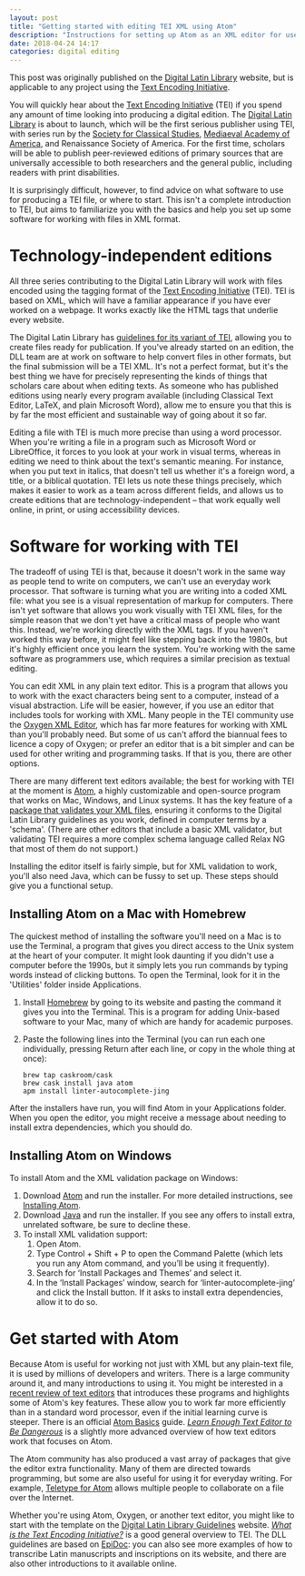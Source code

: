 ```yaml
---
layout: post
title: "Getting started with editing TEI XML using Atom"
description: "Instructions for setting up Atom as an XML editor for use with the Text Encoding Initiative."
date: 2018-04-24 14:17
categories: digital editing
---
```


This post was originally published on the [Digital Latin Library](https://digitallatin.org/blog/setting-atom-editing-texts-digital-latin-library) website, but is applicable to any project using the [Text Encoding Initiative](http://www.tei-c.org/).

You will quickly hear about the [Text Encoding Initiative](http://www.tei-c.org/) (TEI) if you spend any amount of time looking into producing a digital edition. The [Digital Latin Library](https://digitallatin.org/) is about to launch, which will be the first serious publisher using TEI, with series run by the [Society for Classical Studies](https://classicalstudies.org/publications-and-research/ldlt-scs-guidelines), [Mediaeval Academy of America](http://www.medievalacademy.org/page/LDLTSubmissions/MAA-Procedures-for-Evaluation-of-Proposals--Submissions-to-the-Library.htm), and Renaissance Society of America. For the first time, scholars will be able to publish peer-reviewed editions of primary sources that are universally accessible to both researchers and the general public, including readers with print disabilities.

It is surprisingly difficult, however, to find advice on what software to use for producing a TEI file, or where to start. This isn't a complete introduction to TEI, but aims to familiarize you with the basics and help you set up some software for working with files in XML format.

# Technology-independent editions

All three series contributing to the Digital Latin Library will work with files encoded using the tagging format of the [Text Encoding Initiative](http://tei-c.org/) (TEI). TEI is based on XML, which will have a familiar appearance if you have ever worked on a webpage. It works exactly like the HTML tags that underlie every website.

The Digital Latin Library has [guidelines for its variant of TEI](https://digitallatin.github.io/guidelines/), allowing you to create files ready for publication. If you've already started on an edition, the DLL team are at work on software to help convert files in other formats, but the final submission will be a TEI XML. It's not a perfect format, but it's the best thing we have for precisely representing the kinds of things that scholars care about when editing texts. As someone who has published editions using nearly every program available (including Classical Text Editor, LaTeX, and plain Microsoft Word), allow me to ensure you that this is by far the most efficient and sustainable way of going about it so far.

Editing a file with TEI is much more precise than using a word processor. When you're writing a file in a program such as Microsoft Word or LibreOffice, it forces to you look at your work in visual terms, whereas in editing we need to think about the text's semantic meaning. For instance, when you put text in italics, that doesn't tell us whether it's a foreign word, a title, or a biblical quotation. TEI lets us note these things precisely, which makes it easier to work as a team across different fields, and allows us to create editions that are technology-independent – that work equally well online, in print, or using accessibility devices.

# Software for working with TEI

The tradeoff of using TEI is that, because it doesn't work in the same way as people tend to write on computers, we can't use an everyday work processor. That software is turning what you are writing into a coded XML file: what you see is a visual representation of markup for computers. There isn't yet software that allows you work visually with TEI XML files, for the simple reason that we don't yet have a critical mass of people who want this. Instead, we're working directly with the XML tags. If you haven't worked this way before, it might feel like stepping back into the 1980s, but it's highly efficient once you learn the system. You're working with the same software as programmers use, which requires a similar precision as textual editing.

You can edit XML in any plain text editor. This is a program that allows you to work with the exact characters being sent to a computer, instead of a visual abstraction. Life will be easier, however, if you use an editor that includes tools for working with XML. Many people in the TEI community use the [Oxygen XML Editor](https://www.oxygenxml.com), which has far more features for working with XML than you'll probably need. But some of us can't afford the biannual fees to licence a copy of Oxygen; or prefer an editor that is a bit simpler and can be used for other writing and programming tasks. If that is you, there are other options.

There are many different text editors available; the best for working with TEI at the moment is [Atom](https://atom.io), a highly customizable and open-source program that works on Mac, Windows, and Linux systems. It has the key feature of a [package that validates your XML files](https://atom.io/packages/linter-autocomplete-jing), ensuring it conforms to the Digital Latin Library guidelines as you work, defined in computer terms by a 'schema'. (There are other editors that include a basic XML validator, but validating TEI requires a more complex schema language called Relax NG that most of them do not support.)

Installing the editor itself is fairly simple, but for XML validation to work, you'll also need Java, which can be fussy to set up. These steps should give you a functional setup.

## Installing Atom on a Mac with Homebrew

The quickest method of installing the software you'll need on a Mac is to use the Terminal, a program that gives you direct access to the Unix system at the heart of your computer. It might look daunting if you didn't use a computer before the 1990s, but it simply lets you run commands by typing words instead of clicking buttons. To open the Terminal, look for it in the 'Utilities' folder inside Applications.

1. Install [Homebrew](https://brew.sh) by going to its website and pasting the command it gives you into the Terminal. This is a program for adding Unix-based software to your Mac, many of which are handy for academic purposes.

2. Paste the following lines into the Terminal (you can run each one individually, pressing Return after each line, or copy in the whole thing at once):

    ```shell
    brew tap caskroom/cask
    brew cask install java atom
    apm install linter-autocomplete-jing
    ```

After the installers have run, you will find Atom in your Applications folder. When you open the editor, you might receive a message about needing to install extra dependencies, which you should do.

## Installing Atom on Windows

To install Atom and the XML validation package on Windows:

1. Download [Atom](https://atom.io) and run the installer. For more detailed instructions, see [Installing Atom](https://flight-manual.atom.io/getting-started/sections/installing-atom/).
2. Download [Java](https://java.com/download/) and run the installer. If you see any offers to install extra, unrelated software, be sure to decline these.
3.  To install XML validation support:
    1.  Open Atom.
    2.  Type Control + Shift + P to open the Command Palette (which lets
        you run any Atom command, and you’ll be using it frequently).
    3.  Search for ‘Install Packages and Themes’ and select it.
    4.  In the ‘Install Packages’ window, search for
        ‘linter-autocomplete-jing’ and click the Install button. If it
        asks to install extra dependencies, allow it to do so.

# Get started with Atom

Because Atom is useful for working not just with XML but any plain-text file, it is used by millions of developers and writers. There is a large community around it, and many introductions to using it. You might be interested in a [recent review of text editors](https://thesweetsetup.com/apps/best-text-editor-macos/) that introduces these programs and highlights some of Atom's key features. These allow you to work far more efficiently than in a standard word processor, even if the initial learning curve is steeper. There is an official [Atom Basics](https://flight-manual.atom.io/getting-started/sections/atom-basics/) guide. [*Learn Enough Text Editor to Be Dangerous*](https://www.learnenough.com/text-editor-tutorial) is a slightly more advanced overview of how text editors work that focuses on Atom.

The Atom community has also produced a vast array of packages that give the editor extra functionality. Many of them are directed towards programming, but some are also useful for using it for everyday writing. For example, [Teletype for Atom](https://teletype.atom.io) allows multiple people to collaborate on a file over the Internet.

Whether you're using Atom, Oxygen, or another text editor, you might like to start with the template on the [Digital Latin Library Guidelines](https://digitallatin.github.io/guidelines/) website. [*What is the Text Encoding Initiative?*](http://books.openedition.org/oep/426) is a good general overview to TEI. The DLL guidelines are based on [EpiDoc](http://epidoc.sourceforge.net): you can also see more examples of how to transcribe Latin manuscripts and inscriptions on its website, and there are also other introductions to it available online.

